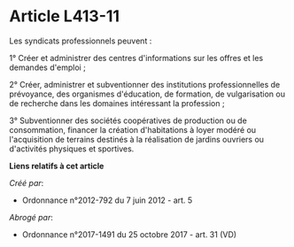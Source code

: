 # Article L413-11

Les syndicats professionnels peuvent : 

1° Créer et administrer des centres d'informations sur les offres et les demandes d'emploi ; 

2° Créer, administrer et subventionner des institutions professionnelles de prévoyance, des organismes d'éducation, de
formation, de vulgarisation ou de recherche dans les domaines intéressant la profession ; 

3° Subventionner des sociétés coopératives de production ou de consommation, financer la création d'habitations à loyer
modéré ou l'acquisition de terrains destinés à la réalisation de jardins ouvriers ou d'activités physiques et sportives.

**Liens relatifs à cet article**

_Créé par_:

  - Ordonnance n°2012-792 du 7 juin 2012 - art. 5

_Abrogé par_:

  - Ordonnance n°2017-1491 du 25 octobre 2017 - art. 31 (VD)
